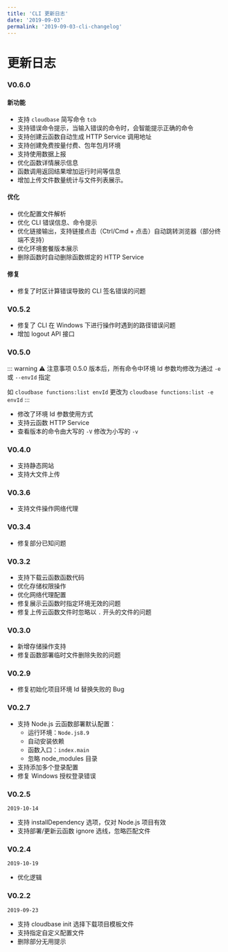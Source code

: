 ```yaml
---
title: 'CLI 更新日志'
date: '2019-09-03'
permalink: '2019-09-03-cli-changelog'
---
```


# 更新日志

### V0.6.0

#### 新功能

- 支持 `cloudbase` 简写命令 `tcb`
- 支持错误命令提示，当输入错误的命令时，会智能提示正确的命令
- 支持创建云函数自动生成 HTTP Service 调用地址
- 支持创建免费按量付费、包年包月环境
- 支持使用数据上报
- 优化函数详情展示信息
- 函数调用返回结果增加运行时间等信息
- 增加上传文件数量统计与文件列表展示。

#### 优化

- 优化配置文件解析
- 优化 CLI 错误信息、命令提示
- 优化链接输出，支持链接点击（Ctrl/Cmd + 点击）自动跳转浏览器（部分终端不支持）
- 优化环境套餐版本展示
- 删除函数时自动删除函数绑定的 HTTP Service

#### 修复

- 修复了时区计算错误导致的 CLI 签名错误的问题

### V0.5.2

- 修复了 CLI 在 Windows 下进行操作时遇到的路径错误问题
- 增加 logout API 接口

### V0.5.0

::: warning ⚠️ 注意事项
0.5.0 版本后，所有命令中环境 Id 参数均修改为通过 `-e` 或 `--envId` 指定

如 `cloudbase functions:list envId` 更改为 `cloudbase functions:list -e envId`
:::

- 修改了环境 Id 参数使用方式
- 支持云函数 HTTP Service
- 查看版本的命令由大写的 `-V` 修改为小写的 `-v`

### V0.4.0

- 支持静态网站
- 支持大文件上传

### V0.3.6

- 支持文件操作网络代理

### V0.3.4

- 修复部分已知问题

### V0.3.2

- 支持下载云函数函数代码
- 优化存储权限操作
- 优化网络代理配置
- 修复展示云函数时指定环境无效的问题
- 修复上传云函数文件时忽略以 `.` 开头的文件的问题

### V0.3.0

- 新增存储操作支持
- 修复函数部署临时文件删除失败的问题

### V0.2.9

- 修复初始化项目环境 Id 替换失败的 Bug

### V0.2.7

- 支持 Node.js 云函数部署默认配置：
  - 运行环境：`Node.js8.9`
  - 自动安装依赖
  - 函数入口：`index.main`
  - 忽略 node_modules 目录
- 支持添加多个登录配置
- 修复 Windows 授权登录错误

### V0.2.5

`2019-10-14`

- 支持 installDependency 选项，仅对 Node.js 项目有效
- 支持部署/更新云函数 ignore 选线，忽略匹配文件

### V0.2.4

`2019-10-19`

- 优化逻辑

### V0.2.2

`2019-09-23`

- 支持 cloudbase init 选择下载项目模板文件
- 支持指定自定义配置文件
- 删除部分无用提示
